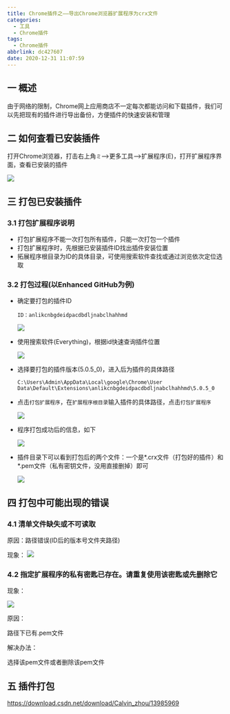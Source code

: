 ```yaml
---
title: Chrome插件之——导出Chrome浏览器扩展程序为crx文件
categories:
  - 工具
  - Chrome插件
tags:
  - Chrome插件
abbrlink: dc427607
date: 2020-12-31 11:07:59
---
```

## 一 概述

由于网络的限制，Chrome网上应用商店不一定每次都能访问和下载插件，我们可以先把现有的插件进行导出备份，方便插件的快速安装和管理

<!--more-->

## 二 如何查看已安装插件

打开Chrome浏览器，打击右上角`ミ`—>更多工具—>扩展程序(E)，打开扩展程序界面，查看已安装的插件

![][1]

## 三 打包已安装插件

### 3.1 打包扩展程序说明

* 打包扩展程序不能一次打包所有插件，只能一次打包一个插件
* 打包扩展程序时，先根据已安装插件ID找出插件安装位置
* 拓展程序根目录为ID的具体目录，可使用搜索软件查找或通过浏览依次定位选取

### 3.2 打包过程(以Enhanced GitHub为例)

* 确定要打包的插件ID

  ```
  ID：anlikcnbgdeidpacdbdljnabclhahhmd
  ```
	![][2]

* 使用搜索软件(Everything)，根据id快速查询插件位置

	![][3]

* 选择要打包的插件版本(5.0.5_0)，进入后为插件的具体路径

  ```
  C:\Users\Admin\AppData\Local\google\Chrome\User Data\Default\Extensions\anlikcnbgdeidpacdbdljnabclhahhmd\5.0.5_0
  ```

* 点击`打包扩展程序`，在`扩展程序根目录`输入插件的具体路径，点击`打包扩展程序`

	![][4]

* 程序打包成功后的信息，如下
	
    ![][5]

* 插件目录下可以看到打包后的两个文件：一个是*.crx文件（打包好的插件）和 *.pem文件（私有密钥文件，没用直接删掉）即可

	![][6]
    
## 四 打包中可能出现的错误

### 4.1 清单文件缺失或不可读取

原因：路径错误(ID后的版本号文件夹路径)

现象：
![][7]

### 4.2 指定扩展程序的私有密匙已存在。请重复使用该密匙或先删除它

现象：

![][8]

原因：

路径下已有.pem文件

解决办法：

选择该pem文件或者删除该pem文件

## 五 插件打包

https://download.csdn.net/download/Calvin_zhou/13985969



[1]:https://cdn.jsdelivr.net/gh/PGzxc/CDN/blog-chrome-plugin/chrome-extend-software.png
[2]:https://cdn.jsdelivr.net/gh/PGzxc/CDN/blog-chrome-plugin/chrome-extend-plugin-id.png
[3]:https://cdn.jsdelivr.net/gh/PGzxc/CDN/blog-chrome-plugin/chrome-extend-plugin-id-search.png
[4]:https://cdn.jsdelivr.net/gh/PGzxc/CDN/blog-chrome-plugin/chrome-extend-package-path.png
[5]:https://cdn.jsdelivr.net/gh/PGzxc/CDN/blog-chrome-plugin/chrome-extend-plugin-output-info.png
[6]:https://cdn.jsdelivr.net/gh/PGzxc/CDN/blog-chrome-plugin/chrome-extend-plugin-id-crx-file.png
[7]:https://cdn.jsdelivr.net/gh/PGzxc/CDN/blog-chrome-plugin/chrome-extend-lack-list.png
[8]:https://cdn.jsdelivr.net/gh/PGzxc/CDN/blog-chrome-plugin/chrome-extend-pem-exist-error.png